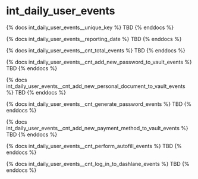 # int_daily_user_events

{% docs int_daily_user_events__unique_key %}
TBD
{% enddocs %}

{% docs int_daily_user_events__reporting_date %}
TBD
{% enddocs %}

{% docs int_daily_user_events__cnt_total_events %}
TBD
{% enddocs %}

{% docs int_daily_user_events__cnt_add_new_password_to_vault_events %}
TBD
{% enddocs %}

{% docs int_daily_user_events__cnt_add_new_personal_document_to_vault_events %}
TBD
{% enddocs %}

{% docs int_daily_user_events__cnt_generate_password_events %}
TBD
{% enddocs %}

{% docs int_daily_user_events__cnt_add_new_payment_method_to_vault_events %}
TBD
{% enddocs %}

{% docs int_daily_user_events__cnt_perform_autofill_events %}
TBD
{% enddocs %}

{% docs int_daily_user_events__cnt_log_in_to_dashlane_events %}
TBD
{% enddocs %}
